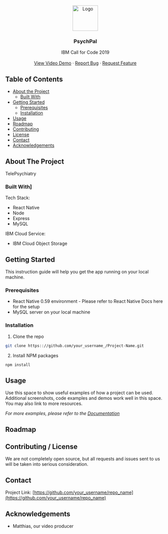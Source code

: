 <!-- PROJECT LOGO -->
<br />
<p align="center">
  <a href="https://github.com/othneildrew/Best-README-Template">
    <img src="images/logo.png" alt="Logo" width="80" height="80">
  </a>

  <h3 align="center">PsychPal</h3>

  <p align="center">
    IBM Call for Code 2019
    <br />
    <br />
    <a href="https://github.com/othneildrew/Best-README-Template">View Video Demo</a>
    ·
    <a href="https://github.com/othneildrew/Best-README-Template/issues">Report Bug</a>
    ·
    <a href="https://github.com/othneildrew/Best-README-Template/issues">Request Feature</a>
  </p>
</p>



<!-- TABLE OF CONTENTS -->
## Table of Contents

* [About the Project](#about-the-project)
  * [Built With](#built-with)
* [Getting Started](#getting-started)
  * [Prerequisites](#prerequisites)
  * [Installation](#installation)
* [Usage](#usage)
* [Roadmap](#roadmap)
* [Contributing](#contributing)
* [License](#license)
* [Contact](#contact)
* [Acknowledgements](#acknowledgements)



<!-- ABOUT THE PROJECT -->
## About The Project

TelePsychiatry

### Built With]

Tech Stack:
* React Native
* Node
* Express
* MySQL

IBM Cloud Service:
* IBM Cloud Object Storage


<!-- GETTING STARTED -->
## Getting Started

This instruction guide will help you get the app running on your local machine.

### Prerequisites

* React Native 0.59 environment - Please refer to React Native Docs here for the setup
* MySQL server on your local machine

### Installation

1. Clone the repo
```sh
git clone https:://github.com/your_username_/Project-Name.git
```
2. Install NPM packages
```sh
npm install
```



<!-- USAGE EXAMPLES -->
## Usage

Use this space to show useful examples of how a project can be used. Additional screenshots, code examples and demos work well in this space. You may also link to more resources.

_For more examples, please refer to the [Documentation](https://example.com)_



<!-- ROADMAP -->
## Roadmap




<!-- CONTRIBUTING -->
## Contributing / License

We are not completely open source, but all requests and issues sent to us will be taken into serious consideration.


<!-- CONTACT -->
## Contact

Project Link: [https://github.com/your_username/repo_name](https://github.com/your_username/repo_name)


<!-- ACKNOWLEDGEMENTS -->
## Acknowledgements

* Matthias, our video producer
